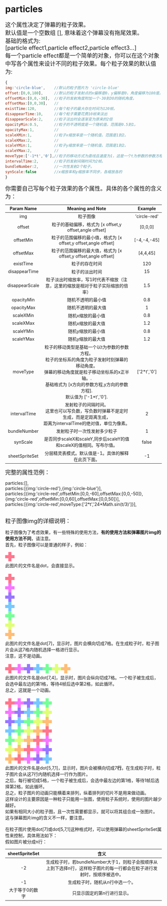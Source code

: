 # particles

<font size=4>这个属性决定了弹幕的粒子效果。          
默认值是一个空数组 [], 意味着这个弹幕没有拖尾效果。   
基础的格式为:   
[particle effect1,particle effect2,particle effect3...]   
每一个particle effect都是一个简单的对象，你可以在这个对象中写各个属性来设计不同的粒子效果。每个粒子效果的默认值为:   </font>

```javascript
{
img:'circle-blue',    //默认的粒子图片为 'circle-blue'
offset:[0,0,180],     //默认的粒子发射点的x偏移是0，y偏移是0，角度偏移为180度。
offsetMin:[0,0,-30],  //粒子的发射角度附加一个-30到30的随机角度。
offsetMax:[0,0,30],   //
existTime:120,        //每个粒子的最大存在时间为120帧。
disappearTime:10,     //每个粒子需要花费10帧来淡出
disappearScale:2,     //粒子淡出时会逐渐变为原来的2倍
opacityMin:0.5,       //粒子的不透明度是一个随机值，范围是0.5到1。
opacityMax:1,         //
scaleXMin:1,          //粒子x缩放率是一个随机值，范围是1到2。
scaleXMax:2,          //
scaleYMin:1,          //粒子y缩放率是一个随机值，范围是1到2。
scaleYMax:2,          //
moveType:['-1*t','0'],//粒子的移动方式为直线且速度为1，这是一个t为参数的参数方程。
intervalTime:2,       //粒子的发射间隔时间为2帧。
bundleNumber:2,       //一次性发射2个粒子。
synScale:false        //x缩放率和y缩放率不同步，各缩放各的
}
```

<font size=4>你需要自己写每个粒子效果的各个属性。具体的各个属性的含义为：</font>

|   Param Name   |                       Meaning and Note                       |   Example    |
| :------------: | :----------------------------------------------------------: | :----------: |
|      img       |                           粒子图像                           | 'circle-red' |
|     offset     |   粒子的基础偏移，格式为 [x offset,y offset,angle offset]    |   [0,0,0]    |
|   offsetMin    | 粒子的范围偏移的最小值，格式为 [x offset,y offset,angle offset] | [-4,-4,-45]  |
|   offsetMax    | 粒子的范围偏移的最大值，格式为 [x offset,y offset,angle offset] |   [4,4,45]   |
|   existTime    |                        粒子的存在时间                        |     120      |
| disappearTime  |                        粒子的淡出时间                        |      15      |
| disappearScale | 粒子淡出时缩放率，写1时代表不缩放（注意，这里的缩放是相对于粒子实际缩放的倍率） |     1.5      |
|   opacityMin   |                      随机不透明的最小值                      |     0.8      |
|   opacityMax   |                      随机不透明的最大值                      |      1       |
|   scaleXMin    |                      随机x缩放的最小值                       |     0.8      |
|   scaleXMax    |                      随机x缩放的最大值                       |     1.2      |
|   scaleYMin    |                      随机y缩放的最小值                       |     0.8      |
|   scaleYMax    |                      随机y缩放的最大值                       |     1.2      |
|    moveType    | 粒子的移动类型是基础一个以t为参数的参数方程。<br />粒子的坐标系的角度为粒子发射时刻弹幕的移动角度。<br />弹幕的移动角度就是粒子移动坐标系的x正半轴。.<br />基础格式为 [x方向的参数方程,y方向的参数方程].<br />默认值为 ['-1*t','0']. | ['2*t','0']  |
|  intervalTime  | 发射粒子的间隔时间。<br />这里也可以写负数，写负数时弹幕不是定时生成，而是定距离生成，<br />距离为intervalTime的绝对值，单位为像素。 |      2       |
|  bundleNumber  |                 发射粒子时一次性发射多少粒子                 |      1       |
|    synScale    | 是否同步scaleX和scaleY,同步后scaleY的值和scaleX的值相同。写布尔值。 |    false     |
| sheetSpriteSet |      分层精灵表模式。默认值是-1。具体的解释在此页下面。      |      -1      |

<font size=4>完整的属性范例：</font>

particles:[],   
particles:[{img:'circle-red'},{img:'circle-blue'}],   
particles:[{img:'circle-red',offsetMin:[0,0,-60],offsetMax:[0,0,-50]},{img:'circle-red',offsetMin:[0,0,60],offsetMax:[0,0,50]}],   
particles:[{img:'circle-red',moveType:['2\*t','24\*Math.sin(t/3)']}],   

<br /><font size=4>粒子图像img的详细说明：</font>

粒子图像为了考虑效果，有一些特殊的使用方法，**有的使用方法和弹幕图片img的使用方法不同**，请注意。   
首先，粒子图像可以是普通的样子，例如：

![](img/1/dot.png)   
此图片的文件名是dot，会直接显示。   
<br />![](img/1/dot[7].png)   
此图片的文件名是dot[7]，显示时，图片会横向切成7格。在生成粒子时，粒子图片会从这7格内随机选择一格进行显示。   
注意，这不是动画。   
<br />![](img/1/dot[7,4].png)   
此图片的文件名是dot[7,4]，显示时，图片会纵向切成7格。一个粒子被生成后，会选中最左边的第1格，等待4帧后选中第2格，如此循环。   
总之，这就是一个动画。   
<br />![](img/1/dot[5,7,1].png)   
此图片的文件名是dot[5,7,1]，显示时，图片会被横向切成7**行**。在生成粒子时，粒子图片会从这7行内随机选择一行作为图片。   
之后，每行被切成5格，一个粒子被生成后，会选中最左边的第1格，等待1帧后选择第2格，如此循环。   
总之，粒子图片的动画只能横着来排列，纵着排列的切片不是用来做动画。   
这样设计的主要原因是一种粒子只能用一张图，使用粒子系统时，使用的图片越少越好。   
如果有相同大小的粒子图，且一次性需要都显示，就可以将其组合成一张图片。   
这与弹幕图片img的含义不一样，要注意。   
<br />在粒子图片使用dot[7]或dot[5,7,1]这种格式时，可以使用弹幕的sheetSpriteSet属性来控制，具体用法如下：   
假如图片被分成n行：

| sheetSpriteSet  |                             含义                             |
| :-------------: | :----------------------------------------------------------: |
|       -2        | 生成粒子时，若bundleNumber大于1，则粒子会按顺序从上到下选择n行，这样粒子图片的每一行都会在粒子进行发射时，按顺序被选中。 |
|       -1        |               生成粒子时，随机从n行中选一个。                |
| 大于等于0的数字 |                 只显示固定的第n行进行显示。                  |

